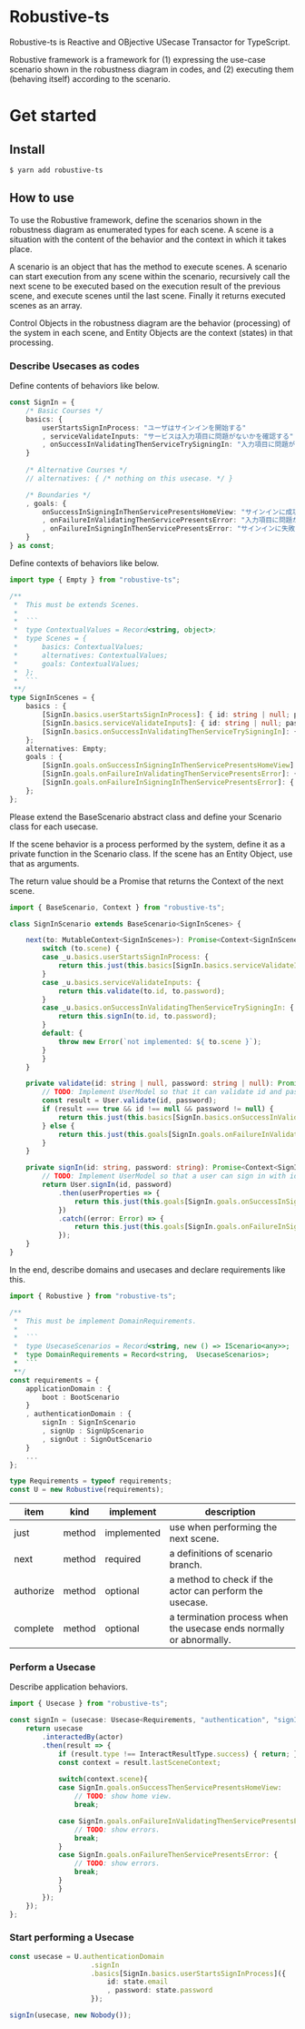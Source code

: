 # Robustive-ts

Robustive-ts is Reactive and OBjective USecase Transactor for TypeScript.

Robustive framework is a framework for (1) expressing the use-case scenario shown in the robustness diagram in codes, and (2) executing them (behaving itself) according to the scenario.

# Get started

## Install

```shell
$ yarn add robustive-ts
```

## How to use

To use the Robustive framework, define the scenarios shown in the robustness diagram as enumerated types for each scene. A scene is a situation with the content of the behavior and the context in which it takes place.

A scenario is an object that has the method to execute scenes. A scenario can start execution from any scene within the scenario, recursively call the next scene to be executed based on the execution result of the previous scene, and execute scenes until the last scene. Finally it returns executed scenes as an array.

Control Objects in the robustness diagram are the behavior (processing) of the system in each scene, and Entity Objects are the context (states) in that processing.

### Describe Usecases as codes

Define contents of behaviors like below.

```typescript
const SignIn = {
    /* Basic Courses */
    basics: {
        userStartsSignInProcess: "ユーザはサインインを開始する"
        , serviceValidateInputs: "サービスは入力項目に問題がないかを確認する"
        , onSuccessInValidatingThenServiceTrySigningIn: "入力項目に問題がない場合_サービスはサインインを試行する"
    }
    
    /* Alternative Courses */
    // alternatives: { /* nothing on this usecase. */ }

    /* Boundaries */
    , goals: {
        onSuccessInSigningInThenServicePresentsHomeView: "サインインに成功した場合_サービスはホーム画面を表示する"
        , onFailureInValidatingThenServicePresentsError: "入力項目に問題がある場合_サービスはエラーを表示する"
        , onFailureInSigningInThenServicePresentsError: "サインインに失敗した場合_サービスはエラーを表示する"
    }
} as const;
```

Define contexts of behaviors like below.

```typescript
import type { Empty } from "robustive-ts";

/**
 *  This must be extends Scenes. 
 * 
 *  ```
 *  type ContextualValues = Record<string, object>;
 *  type Scenes = {
 *      basics: ContextualValues;
 *      alternatives: ContextualValues;
 *      goals: ContextualValues;
 *  };
 *  ```
 **/ 
type SignInScenes = {
    basics : {
        [SignIn.basics.userStartsSignInProcess]: { id: string | null; password: string | null; };
        [SignIn.basics.serviceValidateInputs]: { id: string | null; password: string | null; };
        [SignIn.basics.onSuccessInValidatingThenServiceTrySigningIn]: { id: string; password: string; };
    };
    alternatives: Empty;
    goals : {
        [SignIn.goals.onSuccessInSigningInThenServicePresentsHomeView]: { user: UserProperties; };
        [SignIn.goals.onFailureInValidatingThenServicePresentsError]: { result: SignInValidationResult; };
        [SignIn.goals.onFailureInSigningInThenServicePresentsError]: { error: Error; };
    };
};
```

Please extend the BaseScenario abstract class and define your Scenario class for each usecase.

If the scene behavior is a process performed by the system, define it as a private function in the Scenario class. If the scene has an Entity Object, use that as arguments.

The return value should be a Promise that returns the Context of the next scene.

```typescript
import { BaseScenario, Context } from "robustive-ts";

class SignInScenario extends BaseScenario<SignInScenes> {

    next(to: MutableContext<SignInScenes>): Promise<Context<SignInScenes>> {
        switch (to.scene) {
        case _u.basics.userStartsSignInProcess: {
            return this.just(this.basics[SignIn.basics.serviceValidateInputs]({ id: to.id, password: to.password }));
        }
        case _u.basics.serviceValidateInputs: {
            return this.validate(to.id, to.password);
        }
        case _u.basics.onSuccessInValidatingThenServiceTrySigningIn: {
            return this.signIn(to.id, to.password);
        }
        default: {
            throw new Error(`not implemented: ${ to.scene }`);
        }
        }
    }

    private validate(id: string | null, password: string | null): Promise<Context<SignInScenes>> {
        // TODO: Implement UserModel so that it can validate id and password.
        const result = User.validate(id, password);
        if (result === true && id !== null && password != null) {
            return this.just(this.basics[SignIn.basics.onSuccessInValidatingThenServiceTrySigningIn]({ id, password }));
        } else {
            return this.just(this.goals[SignIn.goals.onFailureInValidatingThenServicePresentsError]({ result }));
        }
    }

    private signIn(id: string, password: string): Promise<Context<SignInScenes>> {
        // TODO: Implement UserModel so that a user can sign in with id and password.
        return User.signIn(id, password)
            .then(userProperties => {
                return this.just(this.goals[SignIn.goals.onSuccessInSigningInThenServicePresentsHomeView]({ user: userProperties }));
            })
            .catch((error: Error) => {
                return this.just(this.goals[SignIn.goals.onFailureInSigningInThenServicePresentsError]({ error })
            });
    }
}
```

In the end, describe domains and usecases and declare requirements like this.

```typescript
import { Robustive } from "robustive-ts";

/**
 *  This must be implement DomainRequirements.
 * 
 *  ```
 *  type UsecaseScenarios = Record<string, new () => IScenario<any>>;
 *  type DomainRequirements = Record<string,  UsecaseScenarios>;
 *  ```
 **/ 
const requirements = {
    applicationDomain : {
        boot : BootScenario
    }
    , authenticationDomain : {
        signIn : SignInScenario
        , signUp : SignUpScenario
        , signOut : SignOutScenario
    }
    ...
};

type Requirements = typeof requirements;
const U = new Robustive(requirements);
```

item      | kind      | implement   | description
----------|-----------|-------------|---------------------------------------------
just      | method    | implemented | use when performing the next scene.
next      | method    | required    | a definitions of scenario branch.
authorize | method    | optional    | a method to check if the actor can perform the usecase.
complete  | method    | optional    | a termination process when the usecase ends normally or abnormally.


### Perform a Usecase

Describe application behaviors.

```typescript
import { Usecase } from "robustive-ts";

const signIn = (usecase: Usecase<Requirements, "authentication", "signIp">, actor: Actor): Promise<void> => {
    return usecase
        .interactedBy(actor)
        .then(result => {
            if (result.type !== InteractResultType.success) { return; }
            const context = result.lastSceneContext;
            
            switch(context.scene){
            case SignIn.goals.onSuccessThenServicePresentsHomeView:
                // TODO: show home view.
                break;

            case SignIn.goals.onFailureInValidatingThenServicePresentsError: {
                // TODO: show errors.
                break;
            }
            case SignIn.goals.onFailureThenServicePresentsError: {
                // TODO: show errors.
                break;
            }
            }
        });
    });
};
```

### Start performing a Usecase

```typescript
const usecase = U.authenticationDomain
                    .signIn
                    .basics[SignIn.basics.userStartsSignInProcess]({ 
                        id: state.email
                        , password: state.password 
                    });

signIn(usecase, new Nobody());
```